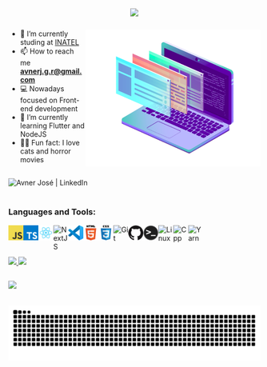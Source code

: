 <h1 align="center">
<img width="700px"  src="https://readme-typing-svg.herokuapp.com?font=roboto+mono&color=3D00FF&center=true&vCenter=true&lines=Hi+there!%F0%9F%91%8B;I'm+Avner!+%F0%9F%A7%91%E2%80%8D%F0%9F%92%BB"/>
</h1>
 <!-- <h3 align="center">A computer engineering student who is trying to become a software developer</h3>
 -->

<img align="right" alt="Computer" width="350px" src="images/computer.png" />

- 📓️ I’m currently studing at [INATEL](https://inatel.br/home/)
- 📫 How to reach me **avnerj.g.r@gmail.com**
- 💻️ Nowadays focused on Front-end development
-  🌱 I’m currently learning Flutter and NodeJS
-  🧛‍♂️️ Fun fact: I love cats and horror movies 

## 

<a href="https://www.linkedin.com/in/avnerjose/">
  <img align="left" alt="Avner José | LinkedIn"  src="https://img.shields.io/badge/LinkedIn-0077B5?style=for-the-badge&logo=linkedin&logoColor=white" />
</a>
<br />
<br />

### Languages and Tools:
<img align="left" alt="JavaScript" width="30px" src="https://raw.githubusercontent.com/github/explore/80688e429a7d4ef2fca1e82350fe8e3517d3494d/topics/javascript/javascript.png" />
<img align="left" alt="JavaScript" width="30px" src="https://raw.githubusercontent.com/github/explore/80688e429a7d4ef2fca1e82350fe8e3517d3494d/topics/typescript/typescript.png" />
<img align="left" alt="React" width="30px" src="https://raw.githubusercontent.com/github/explore/80688e429a7d4ef2fca1e82350fe8e3517d3494d/topics/react/react.png" />
<img align="left" alt="NextJS" width="30px" src="https://cdn.jsdelivr.net/gh/devicons/devicon/icons/nextjs/nextjs-original.svg" />
<img align="left" alt="Visual Studio Code" width="30px" src="https://raw.githubusercontent.com/github/explore/80688e429a7d4ef2fca1e82350fe8e3517d3494d/topics/visual-studio-code/visual-studio-code.png" />
<img align="left" alt="HTML5" width="30px" src="https://raw.githubusercontent.com/github/explore/80688e429a7d4ef2fca1e82350fe8e3517d3494d/topics/html/html.png" />
<img align="left" alt="CSS3" width="30px" src="https://raw.githubusercontent.com/github/explore/80688e429a7d4ef2fca1e82350fe8e3517d3494d/topics/css/css.png" />
<img align="left" alt="Git" width="30px" src="https://cdn.jsdelivr.net/gh/devicons/devicon/icons/git/git-original.svg" />
<img align="left" alt="GitHub" width="30px" src="https://raw.githubusercontent.com/github/explore/78df643247d429f6cc873026c0622819ad797942/topics/github/github.png" />
<img align="left" alt="Terminal" width="30px" src="https://raw.githubusercontent.com/github/explore/80688e429a7d4ef2fca1e82350fe8e3517d3494d/topics/terminal/terminal.png" />
<img align="left" alt="Linux" width="30px" src="https://cdn.jsdelivr.net/gh/devicons/devicon/icons/linux/linux-original.svg" />
<img align="left" alt="Cpp" width="30px"  src="https://cdn.jsdelivr.net/gh/devicons/devicon/icons/cplusplus/cplusplus-original.svg" />
<img align="left" alt="Yarn" width="30px" src="https://cdn.jsdelivr.net/gh/devicons/devicon/icons/yarn/yarn-original.svg" />

<br />
<br />

##

<div>
  <a href="https://github.com/avnerjose">
  <img height="180em" src="https://github-readme-stats.vercel.app/api?username=avnerjose&show_icons=true&theme=tokyonight&include_all_commits=true&count_private=true&hide_border=true"/>
  <img height="180em" src="https://github-readme-stats.vercel.app/api/top-langs/?username=avnerjose&layout=compact&langs_count=8&theme=tokyonight&hide_border=true&hide=jupyter%20notebook"/>
</div>
 
## 
 <img src="https://activity-graph.herokuapp.com/graph?username=avnerjose&bg_color=1A1B27&line=0cb9b1&color=7e7fff"/>

##

 <div align="center">
  <img src="https://github.com/avnerjose/avnerjose/blob/output/github-contribution-grid-snake.svg"/>
 </div>
<!--![Snake animation](https://github.com/avnerjose/avnerjose/blob/output/github-contribution-grid-snake.svg)-->  

[linkedin]: https://www.linkedin.com/in/avnerjose/
